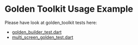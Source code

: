 # Golden Toolkit Usage Example

Please have look at golden_toolkit tests here:

  - [golden_builder_test.dart](../test/golden_builder_test.dart)
  - [multi_screen_golden_test.dart](../test/multi_screen_golden_test.dart)
